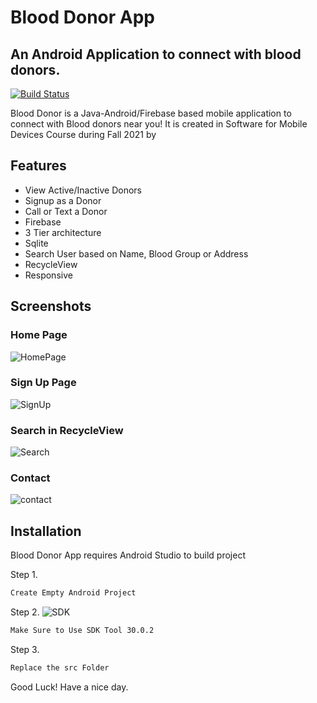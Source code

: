 # Blood Donor App
## An Android Application to connect with blood donors.

[![Build Status](https://travis-ci.org/joemccann/dillinger.svg?branch=master)](https://github.com/AsjadIftikhar/PandaCompiler.git)

Blood Donor is a Java-Android/Firebase based mobile application to connect with Blood donors near you!
It is created in Software for Mobile Devices Course during Fall 2021 by

## Features

- View Active/Inactive Donors
- Signup as a Donor
- Call or Text a Donor
- Firebase
- 3 Tier architecture
- Sqlite
- Search User based on Name, Blood Group or Address
- RecycleView
- Responsive

## Screenshots

### Home Page

![HomePage](HomePage.jpg)

### Sign Up Page

![SignUp](SignUp.jpg)

### Search in RecycleView

![Search](Search.jpg)

### Contact

![contact](Contact.jpg)

## Installation

Blood Donor App requires Android Studio to build project

Step 1.

```sh
Create Empty Android Project
```

Step 2.
![SDK](SDK.png)

```sh
Make Sure to Use SDK Tool 30.0.2

```

Step 3.

```sh
Replace the src Folder
```



Good Luck! Have a nice day.

